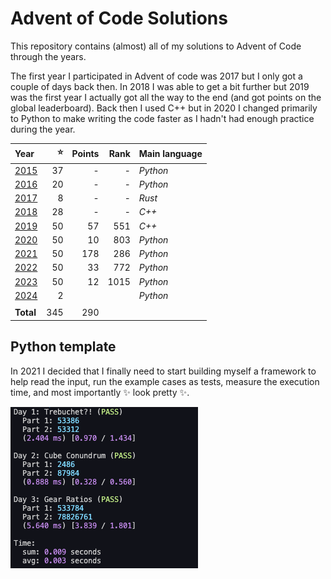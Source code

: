 # Advent of Code Solutions
This repository contains (almost) all of my solutions to Advent of Code through the years.

The first year I participated in Advent of code was 2017 but I only got a couple of days back then.
In 2018 I was able to get a bit further but 2019 was the first year I actually got all the way to
the end (and got points on the global leaderboard). Back then I used C++ but in 2020 I changed
primarily to Python to make writing the code faster as I hadn't had enough practice during the year.

| Year          | :star: | Points | Rank | Main language |
| :------------ | -----: | -----: | ---: | :------------ |
| [2015](/2015) |     37 |      - |    - | _Python_      |
| [2016](/2016) |     20 |      - |    - | _Python_      |
| [2017](/2017) |      8 |      - |    - | _Rust_        |
| [2018](/2018) |     28 |      - |    - | _C++_         |
| [2019](/2019) |     50 |     57 |  551 | _C++_         |
| [2020](/2020) |     50 |     10 |  803 | _Python_      |
| [2021](/2021) |     50 |    178 |  286 | _Python_      |
| [2022](/2022) |     50 |     33 |  772 | _Python_      |
| [2023](/2023) |     50 |     12 | 1015 | _Python_      |
| [2024](/2024) |      2 |        |      | _Python_      |
|               |        |        |      |               |
| **Total**     |    345 |    290 |      |               |


## Python template
In 2021 I decided that I finally need to start building myself a framework to help read the input,
run the example cases as tests, measure the execution time, and most importantly :sparkles: look
pretty :sparkles:.

![a screenshot of what my python template prints to the terminal](output-example.png)
